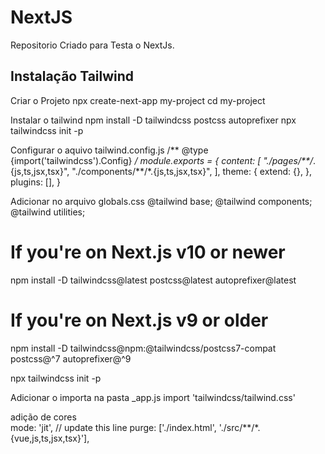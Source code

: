 # NextJS
 Repositorio Criado para Testa o NextJs.

 ## Instalação Tailwind 
 Criar o Projeto
 npx create-next-app my-project
cd my-project

Instalar o tailwind
npm install -D tailwindcss postcss autoprefixer
npx tailwindcss init -p

Configurar o aquivo tailwind.config.js
/** @type {import('tailwindcss').Config} */ 
module.exports = {
  content: [
    "./pages/**/*.{js,ts,jsx,tsx}",
    "./components/**/*.{js,ts,jsx,tsx}",
  ],
  theme: {
    extend: {},
  },
  plugins: [],
}

Adicionar no arquivo globals.css
@tailwind base;
@tailwind components;
@tailwind utilities;


# If you're on Next.js v10 or newer
npm install -D tailwindcss@latest postcss@latest autoprefixer@latest

# If you're on Next.js v9 or older
npm install -D tailwindcss@npm:@tailwindcss/postcss7-compat postcss@^7 autoprefixer@^9

npx tailwindcss init -p

Adicionar o importa na pasta _app.js
import 'tailwindcss/tailwind.css'

adição de cores  
mode: 'jit',  // update this line
  purge: ['./index.html', './src/**/*.{vue,js,ts,jsx,tsx}'],